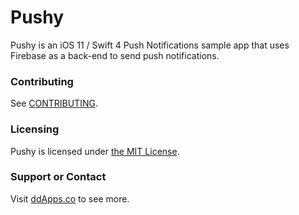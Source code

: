 # Pushy
Pushy is an iOS 11 / Swift 4 Push Notifications sample app that uses Firebase as a back-end to send push notifications.

### Contributing
See [CONTRIBUTING](CONTRIBUTING.md).

### Licensing
Pushy is licensed under [the MIT License](LICENSE).

### Support or Contact
Visit [ddApps.co](http://ddapps.co) to see more.